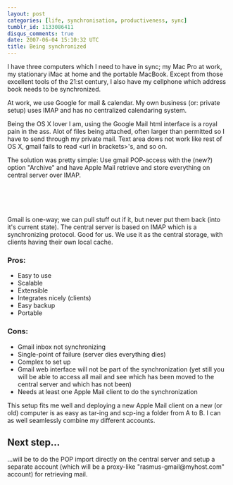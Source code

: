 ```yaml
---
layout: post
categories: [life, synchronisation, productiveness, sync]
tumblr_id: 1133086411
disqus_comments: true
date: 2007-06-04 15:10:32 UTC
title: Being synchronized
---
```


I have three computers which I need to have in sync; my Mac Pro at work, my stationary iMac at home and the portable MacBook. Except from those excellent tools of the 21:st century, I also have my cellphone which address book needs to be synchronized.

At work, we use Google for mail & calendar. My own business (or: private setup) uses IMAP and has no centralized calendaring system.

Being the OS X lover I am, using the Google Mail html interface is a royal pain in the ass. Alot of files being attached, often larger than permitted so I have to send through my private mail. Text area dows not work like rest of OS X, gmail fails to read &lt;url in brackets&gt;'s, and so on.

The solution was pretty simple: Use gmail POP-access with the (new?) option "Archive" and have Apple Mail retrieve and store everything on central server over IMAP.

<img src="/attachments/2007/06/mail-sync-setup.png" alt="" style="margin:2em 0;" />

Gmail is one-way; we can pull stuff out if it, but never put them back (into it's current state). The central server is based on IMAP which is a synchronizing protocol. Good for us. We use it as the central storage, with clients having their own local cache.

<h3>Pros:</h3>
<ul>
<li>Easy to use</li>
<li>Scalable</li>
<li>Extensible</li>
<li>Integrates nicely (clients)</li>
<li>Easy backup</li>
<li>Portable</li>
</ul>

<h3>Cons:</h3>
<ul>
<li>Gmail inbox not synchronizing</li>
<li>Single-point of failure (server dies everything dies)</li>
<li>Complex to set up</li>
<li>Gmail web interface will not be part of the synchronization (yet still you will be able to access all mail and see which has been moved to the central server and which has not been)</li>
<li>Needs at least one Apple Mail client to do the synchronization</li>
</ul>

This setup fits me well and deploying a new Apple Mail client on a new (or old) computer is as easy as tar-ing and scp-ing a folder from A to B. I can as well seamlessly combine my different accounts.

<h2>Next step...</h2>
...will be to do the POP import directly on the central server and setup a separate account (which will be a proxy-like "rasmus-gmail@myhost.com" account) for retrieving mail.
